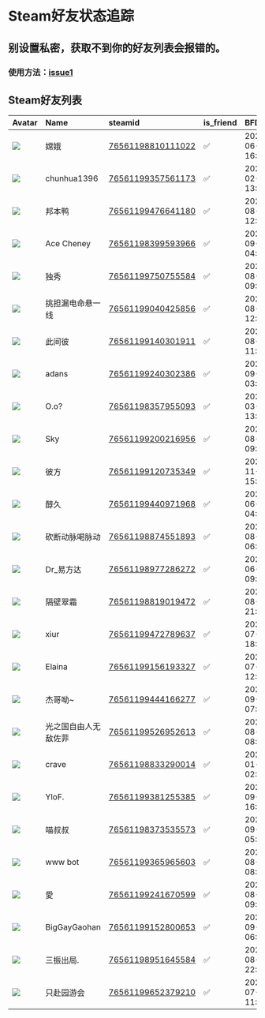 # Steam好友状态追踪
## 别设置私密，获取不到你的好友列表会报错的。

### 使用方法：[issue1](https://github.com/systemannounce/SteamFriends/issues/1)
## Steam好友列表
| Avatar                                                                            | Name         | steamid                                                                     | is_friend   | BFD                 | removed_time   | Remark   |
|:----------------------------------------------------------------------------------|:-------------|:----------------------------------------------------------------------------|:------------|:--------------------|:---------------|:---------|
| ![](https://avatars.steamstatic.com/af45dd6272007445935ba805d988da67ac8561c4.jpg) | 嫦娥           | [76561198810111022](https://steamcommunity.com/profiles/76561198810111022/) | ✅           | 2021-06-26 16:17:39 |                |          |
| ![](https://avatars.steamstatic.com/3d70cf655ebfe21a5532ebbfb32d8821ed8dd7bc.jpg) | chunhua1396  | [76561199357561173](https://steamcommunity.com/profiles/76561199357561173/) | ✅           | 2024-02-14 13:09:17 |                |          |
| ![](https://avatars.steamstatic.com/f2eca8d585fdc2d0d5e7abd8c22437506a89642c.jpg) | 邦本鸭          | [76561199476641180](https://steamcommunity.com/profiles/76561199476641180/) | ✅           | 2024-08-26 12:43:17 |                |          |
| ![](https://avatars.steamstatic.com/0c3cba907b350f2b5a29b6de1603e80138dc5ebe.jpg) | Ace Cheney   | [76561198399593966](https://steamcommunity.com/profiles/76561198399593966/) | ✅           | 2023-09-29 04:57:13 |                |          |
| ![](https://avatars.steamstatic.com/7bbb0056e9a11c2918151721e3f453edb050d51f.jpg) | 独秀           | [76561199750755584](https://steamcommunity.com/profiles/76561199750755584/) | ✅           | 2024-08-14 09:10:30 |                |          |
| ![](https://avatars.steamstatic.com/6d3ce2460c478753aab12f008c65f0d33cd8246e.jpg) | 挑担漏电命悬一线     | [76561199040425856](https://steamcommunity.com/profiles/76561199040425856/) | ✅           | 2024-08-18 12:42:32 |                |          |
| ![](https://avatars.steamstatic.com/205d40ba481ef4a69ef0bad0706507d4abc07612.jpg) | 此间彼          | [76561199140301911](https://steamcommunity.com/profiles/76561199140301911/) | ✅           | 2024-08-23 11:18:52 |                |          |
| ![](https://avatars.steamstatic.com/8a8b3d714358864e3b26025fc31b0d7d2fc8e142.jpg) | adans        | [76561199240302386](https://steamcommunity.com/profiles/76561199240302386/) | ✅           | 2024-09-16 03:13:02 |                |          |
| ![](https://avatars.steamstatic.com/6d48d7253c768dcc8eae046a28209b7532c76921.jpg) | O.o?         | [76561198357955093](https://steamcommunity.com/profiles/76561198357955093/) | ✅           | 2023-03-29 13:36:45 |                |          |
| ![](https://avatars.steamstatic.com/655c353c97f33f49ac8d344a5b38bd21f0709aa4.jpg) | Sky          | [76561199200216956](https://steamcommunity.com/profiles/76561199200216956/) | ✅           | 2024-08-14 09:57:51 |                |          |
| ![](https://avatars.steamstatic.com/b11c0453b084e0a2ae53f2ed901d85a0fa1b6ad8.jpg) | 彼方           | [76561199120735349](https://steamcommunity.com/profiles/76561199120735349/) | ✅           | 2023-11-07 15:34:17 |                |          |
| ![](https://avatars.steamstatic.com/91ea116081aea3c320af48a52e030b57c3819969.jpg) | 醇久           | [76561199440971968](https://steamcommunity.com/profiles/76561199440971968/) | ✅           | 2023-06-02 04:31:55 |                |          |
| ![](https://avatars.steamstatic.com/148ff422f2245ab66abfeabf3f7506861d6b703b.jpg) | 砍断动脉喝脉动      | [76561198874551893](https://steamcommunity.com/profiles/76561198874551893/) | ✅           | 2024-08-16 06:26:00 |                |          |
| ![](https://avatars.steamstatic.com/9ab854c23ad39c58c4a0dcb78a9104a2cd9691d4.jpg) | Dr_易方达       | [76561198977286272](https://steamcommunity.com/profiles/76561198977286272/) | ✅           | 2024-06-28 09:25:09 |                |          |
| ![](https://avatars.steamstatic.com/d72c8ef0f183faf564b9407572d51751794acd15.jpg) | 隔壁翠霜         | [76561198819019472](https://steamcommunity.com/profiles/76561198819019472/) | ✅           | 2024-08-14 21:46:52 |                |          |
| ![](https://avatars.steamstatic.com/a50e0cd356273c6eed1330b84056cb4652953037.jpg) | xiur         | [76561199472789637](https://steamcommunity.com/profiles/76561199472789637/) | ✅           | 2023-07-07 18:07:44 |                |          |
| ![](https://avatars.steamstatic.com/8bc3e81eb09cb7272a0c010028636b83995d809f.jpg) | Elaina       | [76561199156193327](https://steamcommunity.com/profiles/76561199156193327/) | ✅           | 2024-07-24 12:06:23 |                |          |
| ![](https://avatars.steamstatic.com/fc5d8974fd3b0cd4519d382edd70e89172d6da5b.jpg) | 杰哥呦~         | [76561199444166277](https://steamcommunity.com/profiles/76561199444166277/) | ✅           | 2024-09-02 07:24:45 |                |          |
| ![](https://avatars.steamstatic.com/4c369d580640b4d2fc0a380f5d0d76be93800c55.jpg) | 光之国自由人无敌佐菲   | [76561199526952613](https://steamcommunity.com/profiles/76561199526952613/) | ✅           | 2024-08-20 08:45:54 |                |          |
| ![](https://avatars.steamstatic.com/0a491ca6f919356580af570a7dd02c89f8b6d6df.jpg) | crave        | [76561198833290014](https://steamcommunity.com/profiles/76561198833290014/) | ✅           | 2022-01-15 02:18:40 |                |          |
| ![](https://avatars.steamstatic.com/ee0e6adb9c075b0b40cbedba2f8699d1c040ca6c.jpg) | YloF.        | [76561199381255385](https://steamcommunity.com/profiles/76561199381255385/) | ✅           | 2023-09-08 16:39:50 |                |          |
| ![](https://avatars.steamstatic.com/ef5c7b824283b46c8694384735eb4c83914d3c5e.jpg) | 喵叔叔          | [76561198373535573](https://steamcommunity.com/profiles/76561198373535573/) | ✅           | 2024-09-11 05:39:03 |                |          |
| ![](https://avatars.steamstatic.com/653bb10707d8acd1298add07c2a91237e26f9aa8.jpg) | www bot      | [76561199365965603](https://steamcommunity.com/profiles/76561199365965603/) | ✅           | 2024-08-20 08:37:56 |                |          |
| ![](https://avatars.steamstatic.com/edea68afd57a75255af47916521ba7b4bd0174c1.jpg) | 愛            | [76561199241670599](https://steamcommunity.com/profiles/76561199241670599/) | ✅           | 2024-08-14 09:10:28 |                |          |
| ![](https://avatars.steamstatic.com/35350bca9864279facc586fae7cf5425d71e0228.jpg) | BigGayGaohan | [76561199152800653](https://steamcommunity.com/profiles/76561199152800653/) | ✅           | 2021-09-02 06:45:16 |                |          |
| ![](https://avatars.steamstatic.com/fb368f4e54e24ead377c2da716f80234e9b60f2a.jpg) | 三振出局.        | [76561198951645584](https://steamcommunity.com/profiles/76561198951645584/) | ✅           | 2024-08-14 22:02:02 |                |          |
| ![](https://avatars.steamstatic.com/19f0ac5e507b84fc6b92cfda3e1269dc40c74e39.jpg) | 只赴园游会        | [76561199652379210](https://steamcommunity.com/profiles/76561199652379210/) | ✅           | 2025-07-14 11:24:32 |                |          |